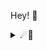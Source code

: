 Hey! 👋

<details><summary>☄🐲</summary>
  <a href="https://slempke.dev/">
    <img width="800" heigth="200" src="https://raw.githubusercontent.com/slempke/slempke/main/nacho.gif"></img>
  </a>
</details>

